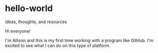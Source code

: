 # hello-world
ideas, thoughts, and resources 

Hi everyone! 

I'm Allison and this is my first time working with a program like GitHub. 
I'm excited to see what I can do on this type of platform. 
